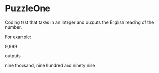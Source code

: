 # PuzzleOne

Coding test that takes in an integer and outputs the English reading of the number.

For example:
 
9,999 

outputs

nine thousand, nine hundred and ninety nine